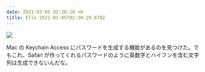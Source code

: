```yaml
---
date: 2021-03-05 02:30:29 +0
title: Ello 2021-03-05T02:30:29.878Z
---
```

![](https://assets3.ello.co/uploads/asset/attachment/12776076/ello-optimized-65a09e24.jpg)

Mac の Keychain Access にパスワードを生成する機能があるのを見つけた。でもこれ、Safari が作ってくれるパスワードのように英数字とハイフンを含む文字列は生成できないんだな。

